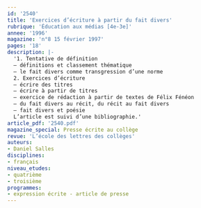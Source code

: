 ```yaml
---
id: '2540'
title: 'Exercices d’écriture à partir du fait divers'
rubrique: 'Éducation aux médias [4e-3e]'
annee: '1996'
magazine: 'n°8 15 février 1997'
pages: '18'
description: |-
  '1. Tentative de définition
  – définitions et classement thématique
  – le fait divers comme transgression d’une norme
  2. Exercices d’écriture
  – écrire des titres
  – écrire à partir de titres
  – exercice de rédaction à partir de textes de Félix Fénéon
  – du fait divers au récit, du récit au fait divers
  – fait divers et poésie
  L’article est suivi d’une bibliographie.'
article_pdf: '2540.pdf'
magazine_special: Presse écrite au collège
revue: 'L’école des lettres des collèges'
auteurs:
- Daniel Salles
disciplines:
- français
niveau_etudes:
- quatrième
- troisième
programmes:
- expression écrite - article de presse
---
```


